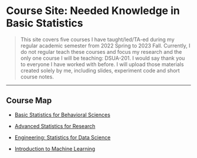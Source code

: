 # Course Site: Needed Knowledge in Basic Statistics

>This site covers five courses I have taught/led/TA-ed during my regular academic semester from 2022 Spring to 2023 Fall. Currently, I do not regular teach these courses and focus my research and the only one course I will be teaching: DSUA-201. I would say thank you to everyone I have worked with before. I will upload those materials created solely by me, including slides, experiment code and short course notes.
<hr>

## Course Map

- [Basic Statistics for Behavioral Sciences](https://github.com/GostabMath/Courses/tree/main/PSYCH-10-Basic%20Stats)

- [Advanced Statistics for Research](https://github.com/GostabMath/Courses/tree/main/PSYCHUA11-Stats%20for%20Research)

- [Engineering: Statistics for Data Science](https://github.com/GostabMath/Courses/tree/main/MGGY-6193(Engineering%20Stats%20and%20Data%20Science))

- [Introduction to Machine Learning](https://github.com/GostabMath/Courses/tree/main/PSYCH-GA2043(Introduction%20to%20ML))
